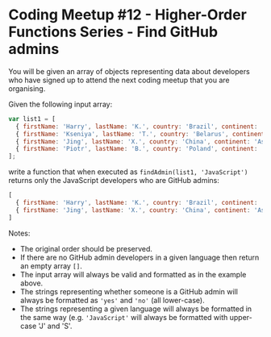 # Coding Meetup #12 - Higher-Order Functions Series - Find GitHub admins

You will be given an array of objects representing data about developers who have signed up to attend the next coding meetup that you are organising.

Given the following input array:

```javascript
var list1 = [
  { firstName: 'Harry', lastName: 'K.', country: 'Brazil', continent: 'Americas', age: 22, language: 'JavaScript', githubAdmin: 'yes' },
  { firstName: 'Kseniya', lastName: 'T.', country: 'Belarus', continent: 'Europe', age: 49, language: 'Ruby', githubAdmin: 'no' },
  { firstName: 'Jing', lastName: 'X.', country: 'China', continent: 'Asia', age: 34, language: 'JavaScript', githubAdmin: 'yes' },
  { firstName: 'Piotr', lastName: 'B.', country: 'Poland', continent: 'Europe', age: 128, language: 'JavaScript', githubAdmin: 'no' }
];
```

write a function that when executed as `findAdmin(list1, 'JavaScript')` returns only the JavaScript developers who are GitHub admins:

```javascript
[
  { firstName: 'Harry', lastName: 'K.', country: 'Brazil', continent: 'Americas', age: 22, language: 'JavaScript', githubAdmin: 'yes' },
  { firstName: 'Jing', lastName: 'X.', country: 'China', continent: 'Asia', age: 34, language: 'JavaScript', githubAdmin: 'yes' }
]
```

Notes:
* The original order should be preserved.
* If there are no GitHub admin developers in a given language then return an empty array `[]`.
* The input array will always be valid and formatted as in the example above.
* The strings representing whether someone is a GitHub admin will always be formatted as `'yes'` and `'no'` (all lower-case).
* The strings representing a given language will always be formatted in the same way (e.g. `'JavaScript'` will always be formatted with upper-case 'J' and 'S'. 
